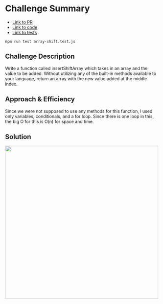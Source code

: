 # Challenge Summary

- [Link to PR](https://github.com/LydiaMT/data-structures-and-algorithms/pull/22)
- [Link to code](https://github.com/LydiaMT/data-structures-and-algorithms/blob/main/javascript/code-challenges/arrayShift/array-shift.js)
- [Link to tests](https://github.com/LydiaMT/data-structures-and-algorithms/blob/main/javascript/code-challenges/arrayShift/__test__/array-shift.test.js)

`npm run test array-shift.test.js`

## Challenge Description
Write a function called insertShiftArray which takes in an array and the value to be added. Without utilizing any of the built-in methods available to your language, return an array with the new value added at the middle index.

## Approach & Efficiency

Since we were not supposed to use any methods for this function, I used only variables, conditionals, and a for loop. Since there is one loop in this, the big O for this is O(n) for space and time.

## Solution

<img src="arrayshift.jpeg" width="500">

